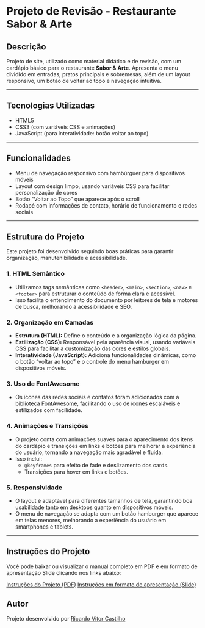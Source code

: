 # Projeto de Revisão - Restaurante Sabor & Arte

## Descrição
Projeto de site, utilizado como material didático e de revisão, com um cardápio básico para o restaurante **Sabor & Arte**. Apresenta o menu dividido em entradas, pratos principais e sobremesas, além de um layout responsivo, um botão de voltar ao topo e navegação intuitiva.

---

## Tecnologias Utilizadas
- HTML5
- CSS3 (com variáveis CSS e animações)
- JavaScript (para interatividade: botão voltar ao topo)

---

## Funcionalidades
- Menu de navegação responsivo com hambúrguer para dispositivos móveis
- Layout com design limpo, usando variáveis CSS para facilitar personalização de cores
- Botão “Voltar ao Topo” que aparece após o scroll
- Rodapé com informações de contato, horário de funcionamento e redes sociais

---

## Estrutura do Projeto

Este projeto foi desenvolvido seguindo boas práticas para garantir organização, manutenibilidade e acessibilidade.

### 1. HTML Semântico
- Utilizamos tags semânticas como `<header>`, `<main>`, `<section>`, `<nav>` e `<footer>` para estruturar o conteúdo de forma clara e acessível.
- Isso facilita o entendimento do documento por leitores de tela e motores de busca, melhorando a acessibilidade e SEO.

### 2. Organização em Camadas
- **Estrutura (HTML):** Define o conteúdo e a organização lógica da página.
- **Estilização (CSS):** Responsável pela aparência visual, usando variáveis CSS para facilitar a customização das cores e estilos globais.
- **Interatividade (JavaScript):** Adiciona funcionalidades dinâmicas, como o botão “voltar ao topo” e o controle do menu hamburger em dispositivos móveis.

### 3. Uso de FontAwesome
- Os ícones das redes sociais e contatos foram adicionados com a biblioteca [FontAwesome](https://fontawesome.com/), facilitando o uso de ícones escaláveis e estilizados com facilidade.

### 4. Animações e Transições
- O projeto conta com animações suaves para o aparecimento dos itens do cardápio e transições em links e botões para melhorar a experiência do usuário, tornando a navegação mais agradável e fluida.
- Isso inclui:
  - `@keyframes` para efeito de fade e deslizamento dos cards.
  - Transições para hover em links e botões.

### 5. Responsividade
- O layout é adaptável para diferentes tamanhos de tela, garantindo boa usabilidade tanto em desktops quanto em dispositivos móveis.
- O menu de navegação se adapta com um botão hamburger que aparece em telas menores, melhorando a experiência do usuário em smartphones e tablets.

---

## Instruções do Projeto

Você pode baixar ou visualizar o manual completo em PDF e em formato de apresentação Slide clicando nos links abaixo:

[Instruções do Projeto (PDF)](https://docs.google.com/document/d/1SH7eoV15AgYyUx7SCUOjO1r7DqmYO74z_vLwbwHRrcY/edit?usp=sharing)
[Instruções em formato de apresentação (Slide)](https://www.canva.com/design/DAGrX3qnfRQ/I4rMJB5-tSWOCI27V9BsXw/edit?utm_content=DAGrX3qnfRQ&utm_campaign=designshare&utm_medium=link2&utm_source=sharebutton)

## **Autor**
Projeto desenvolvido por [Ricardo Vitor Castilho](https://github.com/RicardoVCastilho)

